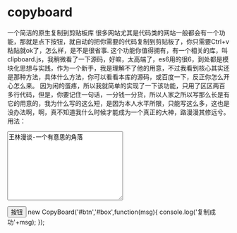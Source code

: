 # copyboard
一个简洁的原生复制到剪贴板库
很多网站尤其是代码类的网站一般都会有一个功能，那就是点下按钮，就自动的把你需要的代码复制到剪贴板了，你只需要Ctrl+v粘贴就ok了，怎么样，是不是很省事.
这个功能你值得拥有，有一个相关的库，叫clipboard.js，我稍微看了一下源码，好嘛，太高端了，es6用的很6，到处都是模块化思想与实践，作为一个新手，我是理解不了他的用意，不过我看到核心其实还是那种方法，具体什么方法，你可以看看本库的源码，或百度一下，反正你怎么开心怎么来。
因为闲的蛋疼，所以我就简单的实现了一下该功能，只用了区区两百多行代码，但是，你要记住一句话，一分钱一分货，所以人家之所以写那么长是有它的用意的，我为什么写的这么短，是因为本人水平所限，只能写这么多，这也是没办法啊，啊，真不知道我什么时候才能成为一个真正的大神，路漫漫其修远兮。
用法：
<textarea name="box" id="box" cols="30" rows="10">王林漫谈-一个有意思的角落</textarea>
<button id="btn">按钮</button>
new CopyBoard('#btn','#box',function(msg){
    console.log('复制成功'+msg);
});
